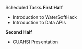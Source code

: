Scheduled Tasks
**First Half**
- Introduction to WaterSoftHack
- Introduction to Data APIs

**Second Half**
- CUAHSI Presentation